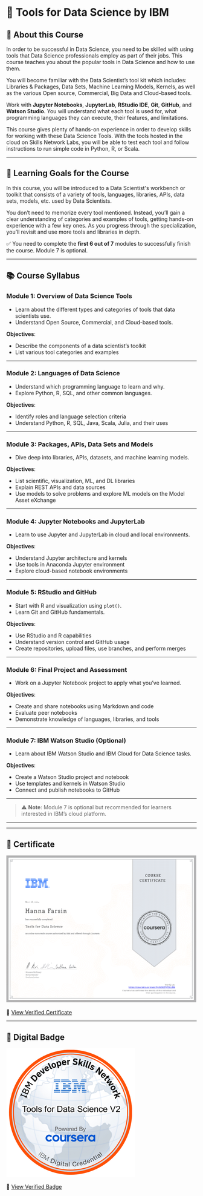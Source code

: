 
# 🧰 Tools for Data Science by IBM

## 📘 About this Course

In order to be successful in Data Science, you need to be skilled with using tools that Data Science professionals employ as part of their jobs. This course teaches you about the popular tools in Data Science and how to use them.

You will become familiar with the Data Scientist’s tool kit which includes: Libraries & Packages, Data Sets, Machine Learning Models, Kernels, as well as the various Open source, Commercial, Big Data and Cloud-based tools.

Work with **Jupyter Notebooks**, **JupyterLab**, **RStudio IDE**, **Git**, **GitHub**, and **Watson Studio**. You will understand what each tool is used for, what programming languages they can execute, their features, and limitations.

This course gives plenty of hands-on experience in order to develop skills for working with these Data Science Tools. With the tools hosted in the cloud on Skills Network Labs, you will be able to test each tool and follow instructions to run simple code in Python, R, or Scala.

---

## 🎯 Learning Goals for the Course

In this course, you will be introduced to a Data Scientist's workbench or toolkit that consists of a variety of tools, languages, libraries, APIs, data sets, models, etc. used by Data Scientists.

You don’t need to memorize every tool mentioned. Instead, you’ll gain a clear understanding of categories and examples of tools, getting hands-on experience with a few key ones. As you progress through the specialization, you’ll revisit and use more tools and libraries in depth.

✅ You need to complete the **first 6 out of 7** modules to successfully finish the course. Module 7 is optional.

---

## 📚 Course Syllabus

### **Module 1: Overview of Data Science Tools**

- Learn about the different types and categories of tools that data scientists use.
- Understand Open Source, Commercial, and Cloud-based tools.

**Objectives**:
- Describe the components of a data scientist’s toolkit
- List various tool categories and examples

---

### **Module 2: Languages of Data Science**

- Understand which programming language to learn and why.
- Explore Python, R, SQL, and other common languages.

**Objectives**:
- Identify roles and language selection criteria
- Understand Python, R, SQL, Java, Scala, Julia, and their uses

---

### **Module 3: Packages, APIs, Data Sets and Models**

- Dive deep into libraries, APIs, datasets, and machine learning models.

**Objectives**:
- List scientific, visualization, ML, and DL libraries
- Explain REST APIs and data sources
- Use models to solve problems and explore ML models on the Model Asset eXchange

---

### **Module 4: Jupyter Notebooks and JupyterLab**

- Learn to use Jupyter and JupyterLab in cloud and local environments.

**Objectives**:
- Understand Jupyter architecture and kernels
- Use tools in Anaconda Jupyter environment
- Explore cloud-based notebook environments

---

### **Module 5: RStudio and GitHub**

- Start with R and visualization using `plot()`.
- Learn Git and GitHub fundamentals.

**Objectives**:
- Use RStudio and R capabilities
- Understand version control and GitHub usage
- Create repositories, upload files, use branches, and perform merges

---

### **Module 6: Final Project and Assessment**

- Work on a Jupyter Notebook project to apply what you’ve learned.

**Objectives**:
- Create and share notebooks using Markdown and code
- Evaluate peer notebooks
- Demonstrate knowledge of languages, libraries, and tools

---

### **Module 7: IBM Watson Studio (Optional)**

- Learn about IBM Watson Studio and IBM Cloud for Data Science tasks.

**Objectives**:
- Create a Watson Studio project and notebook
- Use templates and kernels in Watson Studio
- Connect and publish notebooks to GitHub

---

> ⚠️ **Note**: Module 7 is optional but recommended for learners interested in IBM’s cloud platform.

---
---

## 📜 Certificate

![Certificate Preview](../assets/Coursera2.png)

🔗 [View Verified Certificate](https://www.coursera.org/account/accomplishments/verify/62KZPJP9LL9M)

---

## 🏅 Digital Badge

![Badge](../assets/badge2.png)

🔗 [View Verified Badge](https://www.credly.com/earner/earned/badge/09e29505-3d56-4946-9b2b-8a6b73b01fd8)

